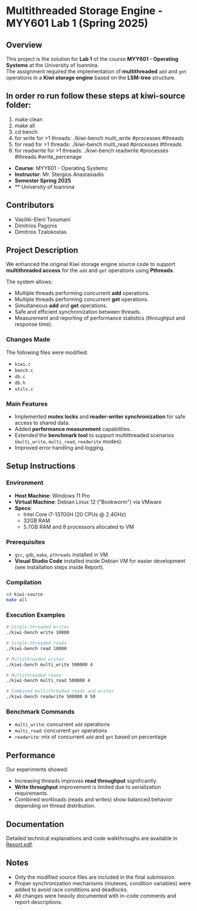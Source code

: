 # Multithreaded Storage Engine - MYY601 Lab 1 (Spring 2025)

## Overview
This project is the solution for **Lab 1** of the course **MYY601 - Operating Systems** at the University of Ioannina.  
The assignment required the implementation of **multithreaded** `add` and `get` operations in a **Kiwi storage engine** based on the **LSM-tree** structure.

## In order ro run follow these steps at kiwi-source folder:
1. make clean
2. make all
3. cd bench
4. for write for >1 threads: ./kiwi-bench multi_write #processes #threads
5. for read for >1 threads: ./kiwi-bench multi_read #processes #threads
6. for readwrite for >1 threads: ./kiwi-bench readwrite #processes #threads #write_percenage

- **Course**: MYY601 - Operating Systems
- **Instructor**: Mr. Stergios Anastasiadis
- **Semester Spring 2025** 
- ** University of Ioannina

## Contributors
- Vasiliki-Eleni Tsoumani
- Dimitrios Pagonis
- Dimitrios Tzalokostas

## Project Description
We enhanced the original Kiwi storage engine source code to support **multithreaded access** for the `add` and `get` operations using **Pthreads**.

The system allows:
- Multiple threads performing concurrent **add** operations.
- Multiple threads performing concurrent **get** operations.
- Simultaneous **add** and **get** operations.
- Safe and efficient synchronization between threads.
- Measurement and reporting of performance statistics (throughput and response time).

### Changes Made
The following files were modified:
- `kiwi.c`
- `bench.c`
- `db.c`
- `db.h`
- `utils.c`

### Main Features
- Implemented **mutex locks** and **reader-writer synchronization** for safe access to shared data.
- Added **performance measurement** capabilities.
- Extended the **benchmark tool** to support multithreaded scenarios (`multi_write`, `multi_read`, `readwrite` modes).
- Improved error handling and logging.

## Setup Instructions

### Environment
- **Host Machine**: Windows 11 Pro
- **Virtual Machine**: Debian Linux 12 ("Bookworm") via VMware
- **Specs**:
  - Intel Core i7-13700H (20 CPUs @ 2.4GHz)
  - 32GB RAM
  - 5.7GB RAM and 8 processors allocated to VM

### Prerequisites
- `gcc`, `gdb`, `make`, `pthreads` installed in VM.
- **Visual Studio Code** installed inside Debian VM for easier development (see installation steps inside Report).

### Compilation
```bash
cd kiwi-source
make all
```

### Execution Examples
```bash
# Single-threaded writes
./kiwi-bench write 10000

# Single-threaded reads
./kiwi-bench read 10000

# Multithreaded writes
./kiwi-bench multi_write 500000 4

# Multithreaded reads
./kiwi-bench multi_read 500000 4

# Combined multithreaded reads and writes
./kiwi-bench readwrite 500000 8 50
```

### Benchmark Commands
- `multi_write`: concurrent `add` operations
- `multi_read`: concurrent `get` operations
- `readwrite`: mix of concurrent `add` and `get` based on percentage

## Performance
Our experiments showed:
- Increasing threads improves **read throughput** significantly.
- **Write throughput** improvement is limited due to serialization requirements.
- Combined workloads (reads and writes) show balanced behavior depending on thread distribution.
  
## Documentation
Detailed technical explanations and code walkthroughs are available in [Report.pdf](./Report.pdf).

## Notes
- Only the modified source files are included in the final submission.
- Proper synchronization mechanisms (mutexes, condition variables) were added to avoid race conditions and deadlocks.
- All changes were heavily documented with in-code comments and report descriptions.



